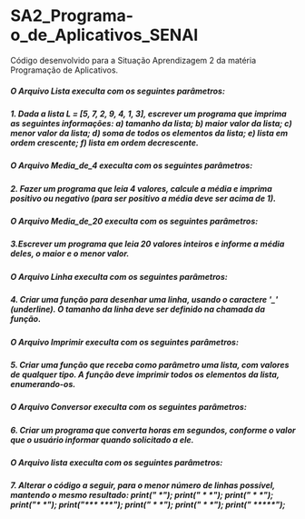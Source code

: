 # SA2_Programa-o_de_Aplicativos_SENAI
Código desenvolvido para a Situação Aprendizagem 2 da matéria Programação de Aplicativos.

<h5> O Arquivo Lista execulta com os seguintes parâmetros: <h5>
1. Dada a lista L = [5, 7, 2, 9, 4, 1, 3], escrever um programa que imprima as seguintes informações:
a) tamanho da lista;
b) maior valor da lista;
c) menor valor da lista;
d) soma de todos os elementos da lista;
e) lista em ordem crescente;
f) lista em ordem decrescente.

<h5> O Arquivo Media_de_4 execulta com os seguintes parâmetros:<h5>
2. Fazer um programa que leia 4 valores, calcule a média e imprima positivo ou negativo (para ser positivo a média deve ser acima de 1).
   
<h5> O Arquivo Media_de_20 execulta com os seguintes parâmetros:<h5>
3.Escrever um programa que leia 20 valores inteiros e informe a média deles, o maior e o menor valor.

<h5> O Arquivo Linha execulta com os seguintes parâmetros:<h5>
4. Criar uma função para desenhar uma linha, usando o caractere '_' (underline). O tamanho da linha deve
ser definido na chamada da função.

<h5> O Arquivo Imprimir execulta com os seguintes parâmetros:<h5>
5. Criar uma função que receba como parâmetro uma lista, com valores de qualquer tipo. A função deve
imprimir todos os elementos da lista, enumerando-os.

<h5> O Arquivo Conversor execulta com os seguintes parâmetros:<h5>
6. Criar um programa que converta horas em segundos, conforme o valor que o usuário informar quando solicitado a ele.

<h5> O Arquivo lista execulta com os seguintes parâmetros:<h5>
7. Alterar o código a seguir, para o menor número de linhas possível, mantendo o mesmo resultado:
print("   *");
print("  * *");
print(" *   *");
print("*     *");
print("***  ***");
print("  *   *");
print("  *   *");
print("  *****");
